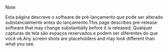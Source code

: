 > [!NOTE]
> <span data-ttu-id="af2a6-101">Esta página descreve o software de pré-lançamento que pode ser alterado substancialmente antes do lançamento.</span><span class="sxs-lookup"><span data-stu-id="af2a6-101">This page describes pre-release software that may change substantially before it is released.</span></span> <span data-ttu-id="af2a6-102">Qualquer capturas de tela são espaços reservados e podem ser diferentes do que você vê.</span><span class="sxs-lookup"><span data-stu-id="af2a6-102">Any screen shots are placeholders and may look different than what you see.</span></span> 